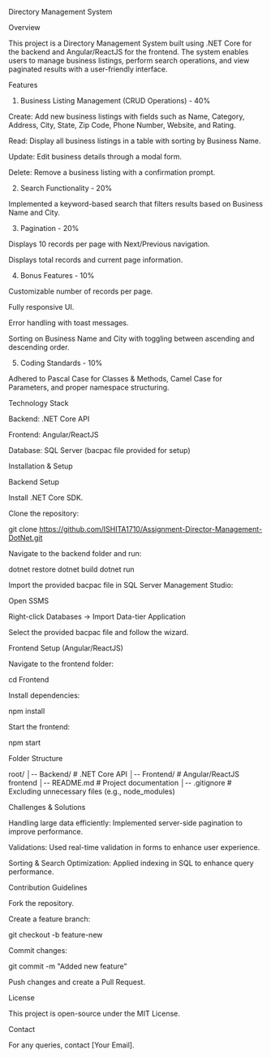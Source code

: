 Directory Management System

Overview

This project is a Directory Management System built using .NET Core for the backend and Angular/ReactJS for the frontend. The system enables users to manage business listings, perform search operations, and view paginated results with a user-friendly interface.

Features

1. Business Listing Management (CRUD Operations) - 40%

Create: Add new business listings with fields such as Name, Category, Address, City, State, Zip Code, Phone Number, Website, and Rating.

Read: Display all business listings in a table with sorting by Business Name.

Update: Edit business details through a modal form.

Delete: Remove a business listing with a confirmation prompt.

2. Search Functionality - 20%

Implemented a keyword-based search that filters results based on Business Name and City.

3. Pagination - 20%

Displays 10 records per page with Next/Previous navigation.

Displays total records and current page information.

4. Bonus Features - 10%

Customizable number of records per page.

Fully responsive UI.

Error handling with toast messages.

Sorting on Business Name and City with toggling between ascending and descending order.

5. Coding Standards - 10%

Adhered to Pascal Case for Classes & Methods, Camel Case for Parameters, and proper namespace structuring.

Technology Stack

Backend: .NET Core API

Frontend: Angular/ReactJS

Database: SQL Server (bacpac file provided for setup)

Installation & Setup

Backend Setup

Install .NET Core SDK.

Clone the repository:

git clone https://github.com/ISHITA1710/Assignment-Director-Management-DotNet.git

Navigate to the backend folder and run:

dotnet restore
dotnet build
dotnet run

Import the provided bacpac file in SQL Server Management Studio:

Open SSMS

Right-click Databases → Import Data-tier Application

Select the provided bacpac file and follow the wizard.

Frontend Setup (Angular/ReactJS)

Navigate to the frontend folder:

cd Frontend

Install dependencies:

npm install

Start the frontend:

npm start

Folder Structure

root/
│-- Backend/       # .NET Core API
│-- Frontend/      # Angular/ReactJS frontend
│-- README.md      # Project documentation
│-- .gitignore     # Excluding unnecessary files (e.g., node_modules)

Challenges & Solutions

Handling large data efficiently: Implemented server-side pagination to improve performance.

Validations: Used real-time validation in forms to enhance user experience.

Sorting & Search Optimization: Applied indexing in SQL to enhance query performance.

Contribution Guidelines

Fork the repository.

Create a feature branch:

git checkout -b feature-new

Commit changes:

git commit -m "Added new feature"

Push changes and create a Pull Request.

License

This project is open-source under the MIT License.

Contact

For any queries, contact [Your Email].

